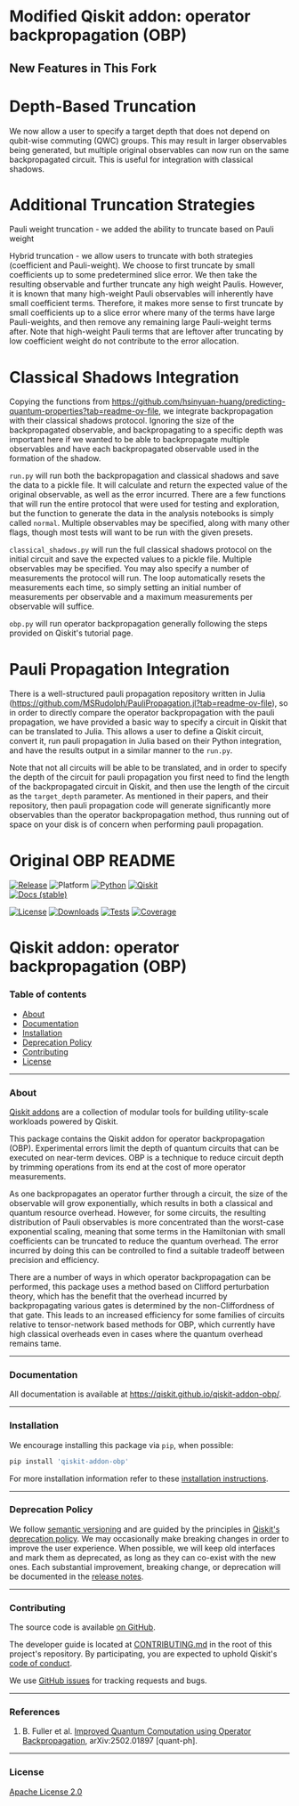 # Modified Qiskit addon: operator backpropagation (OBP)

## New Features in This Fork

# Depth-Based Truncation
We now allow a user to specify a target depth that does not depend on qubit-wise commuting (QWC) groups. This may result in larger observables being generated, but multiple original observables can now run on the same backpropagated circuit. This is useful for integration with classical shadows.

# Additional Truncation Strategies
Pauli weight truncation - we added the ability to truncate based on Pauli weight

Hybrid truncation - we allow users to truncate with both strategies (coefficient and Pauli-weight). We choose to first truncate by small coefficients up to some predetermined slice error. We then take the resulting observable and further truncate any high weight Paulis. However, it is known that many high-weight Pauli observables will inherently have small coefficient terms. Therefore, it makes more sense to first truncate by small coefficients up to a slice error where many of the terms have large Pauli-weights, and then remove any remaining large Pauli-weight terms after. Note that high-weight Pauli terms that are leftover after truncating by low coefficient weight do not contribute to the error allocation.

# Classical Shadows Integration
Copying the functions from https://github.com/hsinyuan-huang/predicting-quantum-properties?tab=readme-ov-file, we integrate backpropagation with their classical shadows protocol. Ignoring the size of the backpropagated observable, and backpropagating to a specific depth was important here if we wanted to be able to backpropagate multiple observables and have each backpropagated observable used in the formation of the shadow.

`run.py` will run both the backpropagation and classical shadows and save the data to a pickle file. It will calculate and return the expected value of the original observable, as well as the error incurred. There are a few functions that will run the entire protocol that were used for testing and exploration, but the function to generate the data in the analysis notebooks is simply called `normal`. Multiple observables may be specified, along with many other flags, though most tests will want to be run with the given presets.

`classical_shadows.py` will run the full classical shadows protocol on the initial circuit and save the expected values to a pickle file. Multiple observables may be specified. You may also specify a number of measurements the protocol will run. The loop automatically resets the measurements each time, so simply setting an initial number of measurements per observable and a maximum measurements per observable will suffice.

`obp.py` will run operator backpropagation generally following the steps provided on Qiskit's tutorial page.

# Pauli Propagation Integration
There is a well-structured pauli propagation repository written in Julia (https://github.com/MSRudolph/PauliPropagation.jl?tab=readme-ov-file), so in order to directly compare the operator backpropagation with the pauli propagation, we have provided a basic way to specify a circuit in Qiskit that can be translated to Julia. This allows a user to define a Qiskit circuit, convert it, run pauli propagation in Julia based on their Python integration, and have the results output in a similar manner to the `run.py`.

Note that not all circuits will be able to be translated, and in order to specify the depth of the circuit for pauli propagation you first need to find the length of the backpropagated circuit in Qiskit, and then use the length of the circuit as the `target_depth` parameter. As mentioned in their papers, and their repository, then pauli propagation code will generate significantly more observables than the operator backpropagation method, thus running out of space on your disk is of concern when performing pauli propagation.

# Original OBP README
<!-- SHIELDS -->
<div align="left">

  [![Release](https://img.shields.io/pypi/v/qiskit-addon-obp.svg?label=Release)](https://github.com/Qiskit/qiskit-addon-obp/releases)
  ![Platform](https://img.shields.io/badge/%F0%9F%92%BB%20Platform-Linux%20%7C%20macOS%20%7C%20Windows-informational)
  [![Python](https://img.shields.io/pypi/pyversions/qiskit-addon-obp?label=Python&logo=python)](https://www.python.org/)
  [![Qiskit](https://img.shields.io/badge/Qiskit%20-%20%3E%3D1.2%20-%20%236133BD?logo=Qiskit)](https://github.com/Qiskit/qiskit)
<br />
  [![Docs (stable)](https://img.shields.io/badge/%F0%9F%93%84%20Docs-stable-blue.svg)](https://qiskit.github.io/qiskit-addon-obp/)
  <!--[![DOI](https://zenodo.org/badge/TODO.svg)](https://zenodo.org/badge/latestdoi/TODO)-->
  [![License](https://img.shields.io/github/license/Qiskit/qiskit-addon-obp?label=License)](LICENSE.txt)
  [![Downloads](https://img.shields.io/pypi/dm/qiskit-addon-obp.svg?label=Downloads)](https://pypi.org/project/qiskit-addon-obp/)
  [![Tests](https://github.com/Qiskit/qiskit-addon-obp/actions/workflows/test_latest_versions.yml/badge.svg)](https://github.com/Qiskit/qiskit-addon-obp/actions/workflows/test_latest_versions.yml)
  [![Coverage](https://coveralls.io/repos/github/Qiskit/qiskit-addon-obp/badge.svg?branch=main)](https://coveralls.io/github/Qiskit/qiskit-addon-obp?branch=main)

# Qiskit addon: operator backpropagation (OBP)

### Table of contents

* [About](#about)
* [Documentation](#documentation)
* [Installation](#installation)
* [Deprecation Policy](#deprecation-policy)
* [Contributing](#contributing)
* [License](#license)

----------------------------------------------------------------------------------------------------

### About

[Qiskit addons](https://quantum.cloud.ibm.com/docs/guides/addons) are a collection of modular tools for building utility-scale workloads powered by Qiskit.

This package contains the Qiskit addon for operator backpropagation (OBP). Experimental errors limit the depth of quantum circuits that can be executed on near-term devices. OBP is a technique to reduce circuit depth by trimming operations from its end at the cost of more operator measurements.

As one backpropagates an operator further through a circuit, the size of the observable will grow exponentially, which results in both a classical and quantum resource overhead. However, for some circuits, the resulting distribution of Pauli observables is more concentrated than the worst-case exponential scaling, meaning that some terms in the Hamiltonian with small coefficients can be truncated to reduce the quantum overhead. The error incurred by doing this can be controlled to find a suitable tradeoff between precision and efficiency. 

There are a number of ways in which operator backpropagation can be performed, this package uses a method based on Clifford perturbation theory, which has the benefit that the overhead incurred by backpropagating various gates is determined by the non-Cliffordness of that gate. This leads to an increased efficiency for some families of circuits relative to tensor-network based methods for OBP, which currently have high classical overheads even in cases where the quantum overhead remains tame. 

----------------------------------------------------------------------------------------------------

### Documentation

All documentation is available at https://qiskit.github.io/qiskit-addon-obp/.

----------------------------------------------------------------------------------------------------

### Installation

We encourage installing this package via `pip`, when possible:

```bash
pip install 'qiskit-addon-obp'
```

For more installation information refer to these [installation instructions](docs/install.rst).

----------------------------------------------------------------------------------------------------

### Deprecation Policy

We follow [semantic versioning](https://semver.org/) and are guided by the principles in
[Qiskit's deprecation policy](https://github.com/Qiskit/qiskit/blob/main/DEPRECATION.md).
We may occasionally make breaking changes in order to improve the user experience.
When possible, we will keep old interfaces and mark them as deprecated, as long as they can co-exist with the
new ones.
Each substantial improvement, breaking change, or deprecation will be documented in the
[release notes](https://qiskit.github.io/qiskit-addon-obp/release-notes.html).

----------------------------------------------------------------------------------------------------

### Contributing

The source code is available [on GitHub](https://github.com/Qiskit/qiskit-addon-obp).

The developer guide is located at [CONTRIBUTING.md](https://github.com/Qiskit/qiskit-addon-obp/blob/main/CONTRIBUTING.md)
in the root of this project's repository.
By participating, you are expected to uphold Qiskit's [code of conduct](https://github.com/Qiskit/qiskit/blob/main/CODE_OF_CONDUCT.md).

We use [GitHub issues](https://github.com/Qiskit/qiskit-addon-obp/issues/new/choose) for tracking requests and bugs.

----------------------------------------------------------------------------------------------------

### References

1. B. Fuller et al. [Improved Quantum Computation using Operator Backpropagation](https://arxiv.org/abs/2502.01897), arXiv:2502.01897 [quant-ph]. 

----------------------------------------------------------------------------------------------------

### License

[Apache License 2.0](LICENSE.txt)
